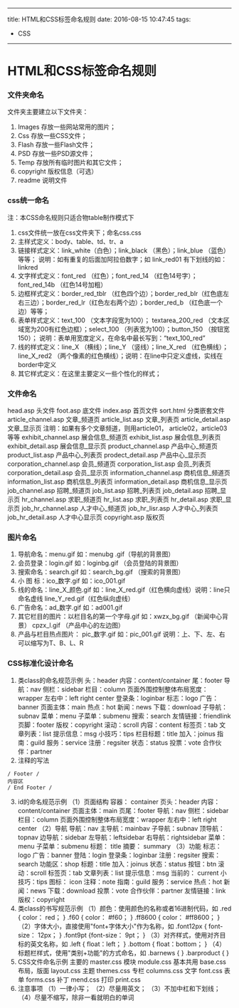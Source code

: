 ----
title: HTML和CSS标签命名规则
date: 2016-08-15 10:47:45
tags:
- CSS
----

# HTML和CSS标签命名规则

### **文件夹命名**
文件夹主要建立以下文件夹：
1. Images 存放一些网站常用的图片；
2. Css 存放一些CSS文件；
3. Flash 存放一些Flash文件；
4. PSD 存放一些PSD源文件；
5. Temp 存放所有临时图片和其它文件；
6. copyright 版权信息（可选）
8. readme 说明文件

### css统一命名
注：本CSS命名规则只适合物table制作模式下
1.  css文件统一放在css文件夹下；命名css.css
2.  主样式定义：body、table、td、tr、a
3.  链接样式定义：link_white（白色）；link_black （黑色）；link_blue （蓝色） 等等；
说明：如有重复的后面加阿拉伯数字；如 link_red01 有下划线的如：linkred
4.  文字样式定义：font_red （红色）；font_red_14 （红色14号字）；font_red_14b （红色14号加粗）
5.  边框样式定义：border_red_tblr （红色四个边）；border_red_blr（红色底左右三边）；border_red_lr（红色左右两个边）；border_red_b （红色底一个边）等等；
6.  表单样式定义：text_100 （文本字段宽为100）； textarea_200_red （文本区域宽为200有红色边框）；select_100 （列表宽为100）；button_150 （按钮宽150）；
说明：表单用宽度定义，在命名中最长写到：“text_100_red”
7.  线的样式定义：line_X （横线）；line_Y （竖线）；line_X_red （红色横线）；line_X_red2 （两个像素的红色横线）；说明：在line中只定义虚线，实线在border中定义
8.  其它样式定义：在这里主要定义一些个性化的样式；

### 文件命名
head.asp 头文件
foot.asp 底文件
index.asp 首页文件
sort.html 分类嵌套文件
article_channel.asp 文章_频道页
article_list.asp 文章_列表页
article_detail.asp 文章_显示页
注明：如果有多个文章频道，则用article01， article02，article03等等
exhibit_channel.asp 展会信息_频道页
exhibit_list.asp 展会信息_列表页
exhibit_detail.asp 展会信息_显示页
product_channel.asp 产品中心_频道页
product_list.asp 产品中心_列表页
prodect_detail.asp 产品中心_显示页
corporation_channel.asp 会员_频道页
corporation_list.asp 会员_列表页
corporation_detail.asp 会员_显示页
information_channel.asp 商机信息_频道页
information_list.asp 商机信息_列表页
information_detail.asp 商机信息_显示页
job_channel.asp 招聘_频道页
job_list.asp 招聘_列表页
job_detail.asp 招聘_显示页
hr_channel.asp 求职_频道页
hr_list.asp 求职_列表页
hr_detail.asp 求职_显示页
job_hr_channel.asp 人才中心_频道页
job_hr_lisr.asp 人才中心_列表页
job_hr_detail.asp 人才中心显示页
copyright.asp 版权页

### 图片命名
1. 导航命名：menu.gif 如：menubg .gif（导航的背景图）
2. 会员登录：login.gif 如：loginbg.gif （会员登陆的背景图）
3. 搜索命名：search.gif 如：search_bg.gif （搜索的背景图）
4. 小 图 标：ico_数字.gif 如：ico_001.gif
5. 线的命名：line_X_颜色.gif 如：line_X_red.gif（红色横向虚线）说明：line只命名虚线
line_Y_red.gif（红色纵向虚线）
6. 广告命名：ad_数字.gif 如：ad001.gif
7. 其它栏目的图片：以栏目名的第一个字母.gif
如：xwzx_bg.gif （新闻中心背景） cpzx_l.gif （产品中心的左边图）
8. 产品与栏目热点图片： pic_数字.gif 如：pic_001.gif
说明：上、下、左、右 可以缩写为T、B、L、R

### CSS标准化设计命名
1. 类class的命名规范示例
头：header
内容：content/container
尾：footer
导航：nav
侧栏：sidebar
栏目：column
页面外围控制整体布局宽度：wrapper
左右中：left right center
登录条：loginbar
标志：logo
广告：banner
页面主体：main
热点：hot
新闻：news
下载：download
子导航：subnav
菜单：menu
子菜单：submenu
搜索：search
友情链接：friendlink
页脚：footer
版权：copyright
滚动：scroll
内容：content
标签页：tab
文章列表：list
提示信息：msg
小技巧：tips
栏目标题：title
加入：joinus
指南：guild
服务：service
注册：regsiter
状态：status
投票：vote
合作伙伴：partner
2. 注释的写法
  ```
  / Footer /
  内容区
  / End Footer /
  ```
3. id的命名规范示例
（1）页面结构
容器： container
页头：header
内容：content/container
页面主体：main
页尾：footer
导航：nav
侧栏：sidebar
栏目：column
页面外围控制整体布局宽度：wrapper
左右中：left right center
（2）导航
导航：nav
主导航：mainbav
子导航：subnav
顶导航：topnav
边导航：sidebar
左导航：leftsidebar
右导航：rightsidebar
菜单：menu
子菜单：submenu
标题： title
摘要： summary
（3）功能
标志：logo
广告：banner
登陆：login
登录条：loginbar
注册：regsiter
搜索：search
功能区：shop
标题：title
加入：joinus
状态：status
按钮：btn
滚动：scroll
标签页：tab
文章列表：list
提示信息：msg
当前的： current
小技巧：tips
图标： icon
注释：note
指南：guild
服务：service
热点：hot
新闻：news
下载：download
投票：vote
合作伙伴：partner
友情链接：link
版权：copyright
4. 类class的书写规范示例
（1）颜色：使用颜色的名称或者16进制代码，如
.red { color： red； }
.f60 { color： #f60； }
.ff8600 { color： #ff8600； }
（2）字体大小，直接使用"font+字体大小"作为名称，如
.font12px { font-size： 12px； }
.font9pt {font-size： 9pt； }
（3）对齐样式，使用对齐目标的英文名称，如
.left { float：left； }
.bottom { float：bottom； }
（4）标题栏样式，使用"类别+功能"的方式命名，如
.barnews { }
.barproduct { }
5. CSS文件命名示例
主要的 master.css
模块 module.css
基本共用 base.css
布局，版面 layout.css
主题 themes.css
专栏 columns.css
文字 font.css
表单 forms.css
补丁 mend.css
打印 print.css
6. 注意事项
（1）一律小写；
（2）尽量用英文；
（3）不加中杠和下划线；
（4）尽量不缩写，除非一看就明白的单词


